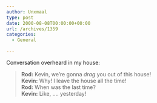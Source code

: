 ```yaml
---
author: Unxmaal
type: post
date: 2000-08-08T00:00:00+00:00
url: /archives/1359
categories:
  - General

---
```

Conversation overheard in my house:

> **Rod:** Kevin, we&#8217;re gonna _drag_ you out of this house!  
> **Kevin:** Why! I leave the house all the time!  
> **Rod:** When was the last time?  
> **Kevin:** Like, &#8230;. yesterday!
